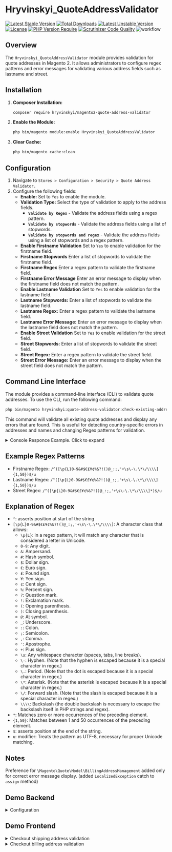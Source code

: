 # Hryvinskyi_QuoteAddressValidator
[![Latest Stable Version](https://poser.pugx.org/hryvinskyi/magento2-quote-address-validator/v?1234)](https://packagist.org/packages/hryvinskyi/magento2-quote-address-validator) [![Total Downloads](https://poser.pugx.org/hryvinskyi/magento2-quote-address-validator/downloads)](https://packagist.org/packages/hryvinskyi/magento2-quote-address-validator) [![Latest Unstable Version](https://poser.pugx.org/hryvinskyi/magento2-quote-address-validator/v/unstable)](https://packagist.org/packages/hryvinskyi/magento2-quote-address-validator) [![License](https://poser.pugx.org/hryvinskyi/magento2-quote-address-validator/license)](https://packagist.org/packages/hryvinskyi/magento2-quote-address-validator) [![PHP Version Require](https://poser.pugx.org/hryvinskyi/magento2-quote-address-validator/require/php)](https://packagist.org/packages/hryvinskyi/magento2-quote-address-validator)
[![Scrutinizer Code Quality](https://scrutinizer-ci.com/g/hryvinskyi/magento2-quote-address-validator/badges/quality-score.png?b=master)](https://scrutinizer-ci.com/g/hryvinskyi/magento2-quote-address-validator/?branch=master)
![workflow](https://github.com/hryvinskyi/magento2-quote-address-validator/actions/workflows/unit-test.yml/badge.svg)
## Overview

The `Hryvinskyi_QuoteAddressValidator` module provides validation for quote addresses in Magento 2. It allows administrators to configure regex patterns and error messages for validating various address fields such as lastname and street.

## Installation

1. **Composer Installation:**
   ```bash
   composer require hryvinskyi/magento2-quote-address-validator
    ```
2. **Enable the Module:**
    ```bash
    php bin/magento module:enable Hryvinskyi_QuoteAddressValidator
    ```
3. **Clear Cache:**
    ```bash
    php bin/magento cache:clean
    ```
   
## Configuration

1. Navigate to `Stores > Configuration > Security > Quote Address Validator.`
2. Configure the following fields:
    - **Enable:** Set to `Yes` to enable the module.
    - **Validation Type:** Select the type of validation to apply to the address fields.
        - **`Validate by Regex`** - Validate the address fields using a regex pattern.
        - **`Validate by stopwords`** - Validate the address fields using a list of stopwords.
        - **`Validate by stopwords and regex`** - Validate the address fields using a list of stopwords and a regex pattern.
    - **Enable Firstname Validation** Set to `Yes` to enable validation for the firstname field.
    - **Firstname Stopwords** Enter a list of stopwords to validate the firstname field.
    - **Firstname Regex** Enter a regex pattern to validate the firstname field.
    - **Firstname Error Message** Enter an error message to display when the firstname field does not match the pattern.
    - **Enable Lastname Validation** Set to `Yes` to enable validation for the lastname field.
    - **Lastname Stopwords:** Enter a list of stopwords to validate the lastname field.
    - **Lastname Regex:** Enter a regex pattern to validate the lastname field.
    - **Lastname Error Message:** Enter an error message to display when the lastname field does not match the pattern.
    - **Enable Street Validation** Set to `Yes` to enable validation for the street field.
    - **Street Stopwords:** Enter a list of stopwords to validate the street field.
    - **Street Regex:** Enter a regex pattern to validate the street field.
    - **Street Error Message:** Enter an error message to display when the street field does not match the pattern.

## Command Line Interface

The module provides a command-line interface (CLI) to validate quote addresses. To use the CLI, run the following command:

```bash
php bin/magento hryvinskyi:quote-address-validator:check-existing-addresses
```

This command will validate all existing quote addresses and display any errors that are found.
This is useful for detecting country-specific errors in addresses and names and changing Regex patterns for validation.

<details>
<summary>Console Responce Example. Click to expand</summary>

![console_response.png](./docs/images/console_response.png)
</details>

## Example Regex Patterns

 - Firstname Regex: `/^([\p{L}0-9&#$€£¥¢%&?!()@_:;,'+\s\-\.\*\/\\\\]{1,50})$/u`
 - Lastname Regex: `/^([\p{L}0-9&#$€£¥¢%&?!()@_:;,'+\s\-\.\*\/\\\\]{1,50})$/u`
 - Street Regex: `/^([\p{L}0-9&#$€£¥¢%&?!()@_:;,'+\s\-\.\*\/\\\\]*)$/u`

## Explanation of Regex

- `^`: asserts position at start of the string
- `[\p{L}0-9&#$€£¥¢%&?!()@_:;,'+\s\-\.\*\/\\\\]`: A character class that allows:
    - `\p{L}`: in a regex pattern, it will match any character that is considered a letter in Unicode.
    - `0-9`: Any digit.
    - `&`: Ampersand.
    - `#`: Hash symbol.
    - `$`: Dollar sign.
    - `€`: Euro sign.
    - `£`: Pound sign.
    - `¥`: Yen sign.
    - `¢`: Cent sign.
    - `%`: Percent sign.
    - `?`: Question mark.
    - `!`: Exclamation mark.
    - `(`: Opening parenthesis.
    - `)`: Closing parenthesis.
    - `@`: At symbol.
    - `_`: Underscore.
    - `:`: Colon.
    - `;`: Semicolon.
    - `,`: Comma.
    - `'`: Apostrophe.
    - `+`: Plus sign.
    - `\s`: Any whitespace character (spaces, tabs, line breaks).
    - `\-`: Hyphen. (Note that the hyphen is escaped because it is a special character in regex.)
    - `\.`: Period. (Note that the dot is escaped because it is a special character in regex.)
    - `\*`: Asterisk. (Note that the asterisk is escaped because it is a special character in regex.)
    - `\/`: Forward slash. (Note that the slash is escaped because it is a special character in regex.)
    - `\\\\`: Backslash (the double backslash is necessary to escape the backslash itself in PHP strings and regex).
- `*`: Matches zero or more occurrences of the preceding element.
- `{1,50}`: Matches between 1 and 50 occurrences of the preceding element.
- `$`: asserts position at the end of the string.
- `u`: modifier: Treats the pattern as UTF-8, necessary for proper Unicode matching.

## Notes

Preference for `\Magento\Quote\Model\BillingAddressManagement` added only for correct error message display. (added `LocalizedException` catch to `assign` method)

## Demo Backend
<details>
<summary>Configuration</summary>

![Admin](./docs/images/configuration_settings_stores_magento_admin.gif)
</details>



## Demo Frontend

<details>
<summary>Checkout shipping address validation</summary>

![checkout](./docs/images/checkout_testing.gif)
</details>


<details>
<summary>Checkout billing address validation</summary>

![checkout](./docs/images/checkout_testing_billing.gif)
</details>

